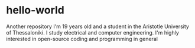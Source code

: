 # hello-world
Another repository
I'm 19 years old and a student in the Aristotle University of Thessaloniki.
I study electrical and computer engineering.
I'm highly interested in open-source coding and programming in general
